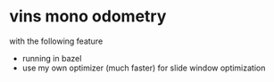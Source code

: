 # vins mono odometry 

with the following feature

* running in bazel
* use my own optimizer (much faster) for slide window optimization
